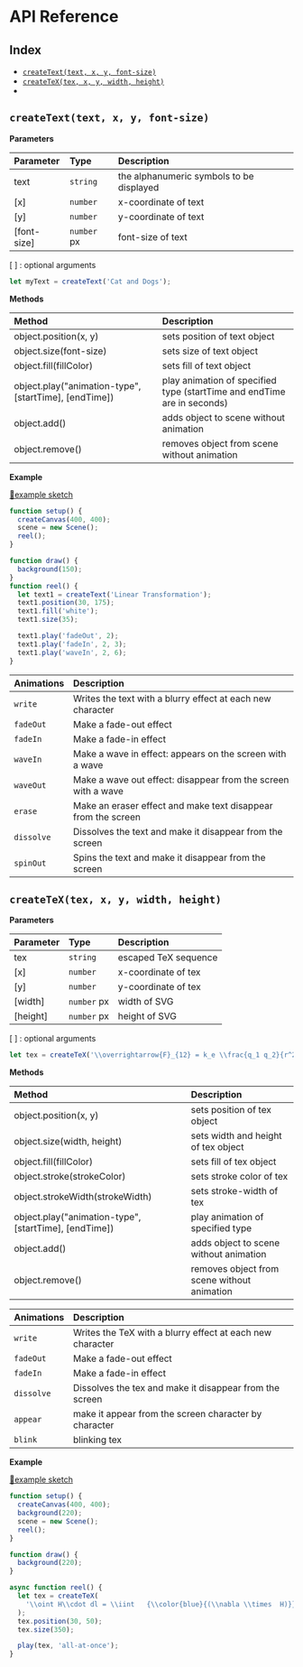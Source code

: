 # API Reference

## Index

  - [`createText(text, x, y, font-size)`](#createtexttext-x-y-font-size)
  - [`createTeX(tex, x, y, width, height)`](#createtextex-x-y-width-height)
  - 

## `createText(text, x, y, font-size)`

**Parameters**

| Parameter   | Type        | Description                              |
| :---------- | :---------- | :--------------------------------------- |
| text        | `string`    | the alphanumeric symbols to be displayed |
| [x]         | `number`    | x-coordinate of text                     |
| [y]         | `number`    | y-coordinate of text                     |
| [font-size] | `number` px | font-size of text                        |

[ ] : optional arguments

```js
let myText = createText('Cat and Dogs');
```

**Methods**

| Method                                                | Description                                                             |
| :---------------------------------------------------- | :---------------------------------------------------------------------- |
| object.position(x, y)                                 | sets position of text object                                            |
| object.size(font-size)                                | sets size of text object                                                |
| object.fill(fillColor)                                | sets fill of text object                                                |
| object.play("animation-type", [startTime], [endTime]) | play animation of specified type (startTime and endTime are in seconds) |
| object.add()                                          | adds object to scene without animation                                  |
| object.remove()                                       | removes object from scene without animation                             |

**Example**

[🔗example sketch](https://editor.p5js.org/radium.scientist/sketches/LVPT38ig-)

```js
function setup() {
  createCanvas(400, 400);
  scene = new Scene();
  reel();
}

function draw() {
  background(150);
}
function reel() {
  let text1 = createText('Linear Transformation');
  text1.position(30, 175);
  text1.fill('white');
  text1.size(35);

  text1.play('fadeOut', 2);
  text1.play('fadeIn', 2, 3);
  text1.play('waveIn', 2, 6);
}
```

| **Animations** | Description                                                   |
| :------------- | :------------------------------------------------------------ |
| `write`        | Writes the text with a blurry effect at each new character    |
| `fadeOut`      | Make a fade-out effect                                        |
| `fadeIn`       | Make a fade-in effect                                         |
| `waveIn`       | Make a wave in effect: appears on the screen with a wave      |
| `waveOut`      | Make a wave out effect: disappear from the screen with a wave |
| `erase`        | Make an eraser effect and make text disappear from the screen |
| `dissolve`     | Dissolves the text and make it disappear from the screen      |
| `spinOut`      | Spins the text and make it disappear from the screen          |

## `createTeX(tex, x, y, width, height)`

**Parameters**

| Parameter | Type        | Description          |
| :-------- | :---------- | :------------------- |
| tex       | `string`    | escaped TeX sequence |
| [x]       | `number`    | x-coordinate of tex  |
| [y]       | `number`    | y-coordinate of tex  |
| [width]   | `number` px | width of SVG         |
| [height]  | `number` px | height of SVG        |

[ ] : optional arguments

```js
let tex = createTeX('\\overrightarrow{F}_{12} = k_e \\frac{q_1 q_2}{r^2}');
```

**Methods**

| Method                                                | Description                                 |
| :---------------------------------------------------- | :------------------------------------------ |
| object.position(x, y)                                 | sets position of tex object                 |
| object.size(width, height)                            | sets width and height of tex object         |
| object.fill(fillColor)                                | sets fill of tex object                     |
| object.stroke(strokeColor)                            | sets stroke color of tex                    |
| object.strokeWidth(strokeWidth)                       | sets stroke-width of tex                    |
| object.play("animation-type", [startTime], [endTime]) | play animation of specified type            |
| object.add()                                          | adds object to scene without animation      |
| object.remove()                                       | removes object from scene without animation |

| **Animations** | Description                                               |
| :------------- | :-------------------------------------------------------- |
| `write`        | Writes the TeX with a blurry effect at each new character |
| `fadeOut`      | Make a fade-out effect                                    |
| `fadeIn`       | Make a fade-in effect                                     |
| `dissolve`     | Dissolves the tex and make it disappear from the screen   |
| `appear`       | make it appear from the screen character by character     |
| `blink`        | blinking tex                                              |

**Example**

[🔗example sketch](https://editor.p5js.org/radium.scientist/sketches/1YDfYFeF9)

```js
function setup() {
  createCanvas(400, 400);
  background(220);
  scene = new Scene();
  reel();
}

function draw() {
  background(220);
}

async function reel() {
  let tex = createTeX(
    '\\oint H\\cdot dl = \\iint   {\\color{blue}{(\\nabla \\times  H)}} dS'
  );
  tex.position(30, 50);
  tex.size(350);

  play(tex, 'all-at-once');
}
```
